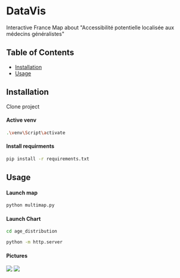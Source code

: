 # DataVis


Interactive France Map about "Accessibilité potentielle localisée aux médecins généralistes"

## Table of Contents

- [Installation](#installation)
- [Usage](#usage)

## Installation

Clone project
#### Active venv
```bash
.\venv\Script\activate
```

#### Install requirments
```bash
pip install -r requirements.txt
```

## Usage


#### Launch map
```bash
python multimap.py
```

#### Launch Chart
```bash
cd age_distribution
```


```bash
python -m http.server
```


#### Pictures 

<img src="https://github.com/abdellah-idris/DataVis/blob/master/ressources/APL_2015.png" align="centre">

<img src="https://github.com/abdellah-idris/DataVis/blob/master/ressources/APL_2021.png" align="centre">

